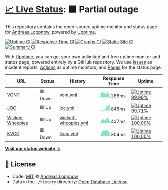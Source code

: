 # [📈 Live Status](https://aloppnow.github.io/sitemonitor): <!--live status--> **🟧 Partial outage**

This repository contains the open-source uptime monitor and status page for [Andreas Loppnow](https://aloppnow.github.io/sitemonitor), powered by [Upptime](https://github.com/upptime/upptime).

[![Uptime CI](https://github.com/koj-co/upptime/workflows/Uptime%20CI/badge.svg)](https://github.com/koj-co/upptime/actions?query=workflow%3A%22Uptime+CI%22)
[![Response Time CI](https://github.com/koj-co/upptime/workflows/Response%20Time%20CI/badge.svg)](https://github.com/koj-co/upptime/actions?query=workflow%3A%22Response+Time+CI%22)
[![Graphs CI](https://github.com/koj-co/upptime/workflows/Graphs%20CI/badge.svg)](https://github.com/koj-co/upptime/actions?query=workflow%3A%22Graphs+CI%22)
[![Static Site CI](https://github.com/koj-co/upptime/workflows/Static%20Site%20CI/badge.svg)](https://github.com/koj-co/upptime/actions?query=workflow%3A%22Static+Site+CI%22)
[![Summary CI](https://github.com/koj-co/upptime/workflows/Summary%20CI/badge.svg)](https://github.com/koj-co/upptime/actions?query=workflow%3A%22Summary+CI%22)

With [Upptime](https://upptime.js.org), you can get your own unlimited and free uptime monitor and status page, powered entirely by a GitHub repository. We use [Issues](https://github.com/aloppnow/sitemonitor/issues) as incident reports, [Actions](https://github.com/aloppnow/sitemonitor/actions) as uptime monitors, and [Pages](https://aloppnow.github.io/sitemonitor) for the status page.

<!--start: status pages-->
<!-- This summary is generated by Upptime (https://github.com/upptime/upptime) -->
<!-- Do not edit this manually, your changes will be overwritten -->

| URL                                           | Status  | History                                                                                                   | Response Time                                                                        | Uptime                                                                                                                                                                                                                                   |
| --------------------------------------------- | ------- | --------------------------------------------------------------------------------------------------------- | ------------------------------------------------------------------------------------ | ---------------------------------------------------------------------------------------------------------------------------------------------------------------------------------------------------------------------------------------- |
| [VONT](https://www.vontweb.com)               | 🟥 Down | [vont.yml](https://github.com/aloppnow/sitemonitor/commits/master/history/vont.yml)                       | <img alt="Response time graph" src="./graphs/vont.png" height="20"> 266ms            | [![Uptime 99.99%](https://img.shields.io/endpoint?url=https%3A%2F%2Fraw.githubusercontent.com%2Faloppnow%2Fsitemonitor%2Fmaster%2Fapi%2Fvont%2Fuptime.json)](https://aloppnow.github.io/sitemonitor/history/vont)                        |
| [JOC](https://www.jimsorganiccoffee.com/)     | 🟩 Up   | [joc.yml](https://github.com/aloppnow/sitemonitor/commits/master/history/joc.yml)                         | <img alt="Response time graph" src="./graphs/joc.png" height="20"> 846ms             | [![Uptime 99.71%](https://img.shields.io/endpoint?url=https%3A%2F%2Fraw.githubusercontent.com%2Faloppnow%2Fsitemonitor%2Fmaster%2Fapi%2Fjoc%2Fuptime.json)](https://aloppnow.github.io/sitemonitor/history/joc)                          |
| [Wicked Whoopies](https://wickedwhoopies.com) | 🟩 Up   | [wicked-whoopies.yml](https://github.com/aloppnow/sitemonitor/commits/master/history/wicked-whoopies.yml) | <img alt="Response time graph" src="./graphs/wicked-whoopies.png" height="20"> 437ms | [![Uptime 100.00%](https://img.shields.io/endpoint?url=https%3A%2F%2Fraw.githubusercontent.com%2Faloppnow%2Fsitemonitor%2Fmaster%2Fapi%2Fwicked-whoopies%2Fuptime.json)](https://aloppnow.github.io/sitemonitor/history/wicked-whoopies) |
| [KVCC](https://www.kvcc.me.edu/)              | 🟥 Down | [kvcc.yml](https://github.com/aloppnow/sitemonitor/commits/master/history/kvcc.yml)                       | <img alt="Response time graph" src="./graphs/kvcc.png" height="20"> 304ms            | [![Uptime 100.00%](https://img.shields.io/endpoint?url=https%3A%2F%2Fraw.githubusercontent.com%2Faloppnow%2Fsitemonitor%2Fmaster%2Fapi%2Fkvcc%2Fuptime.json)](https://aloppnow.github.io/sitemonitor/history/kvcc)                       |

<!--end: status pages-->

[**Visit our status website →**](https://aloppnow.github.io/sitemonitor)

## 📄 License

- Code: [MIT](./LICENSE) © [Andreas Loppnow](https://aloppnow.github.io/sitemonitor)
- Data in the `./history` directory: [Open Database License](https://opendatacommons.org/licenses/odbl/1-0/)
